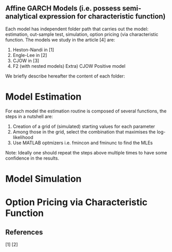 ## Affine GARCH Models (i.e. possess semi-analytical expression for characteristic function)

Each model has independent folder path that carries out the model: estimation, out-sample test, simulation, option pricing (via characteristic function. 
The models we study in the article [4] are:

1) Heston-Nandi in [1]
2) Engle-Lee in [2]
3) CJOW in [3]
4) F2 (with nested models)
Extra) CJOW Positive model

We briefly describe hereafter the content of each folder:

# Model Estimation 

For each model the estimation routine is composed of several functions, the steps in a nutshell are:

1) Creation of a grid of (simulated) starting values for each parameter
2) Among those in the grid, select the combination that maximises the log-likelihood
3) Use MATLAB optmizers i.e. fmincon and fminunc to find the MLEs

 Note: Ideally one should repeat the steps above multiple times to have some confidence in the results.

# Model Simulation 

# Option Pricing via Characteristic Function 

 ## References

 [1]
 [2]



